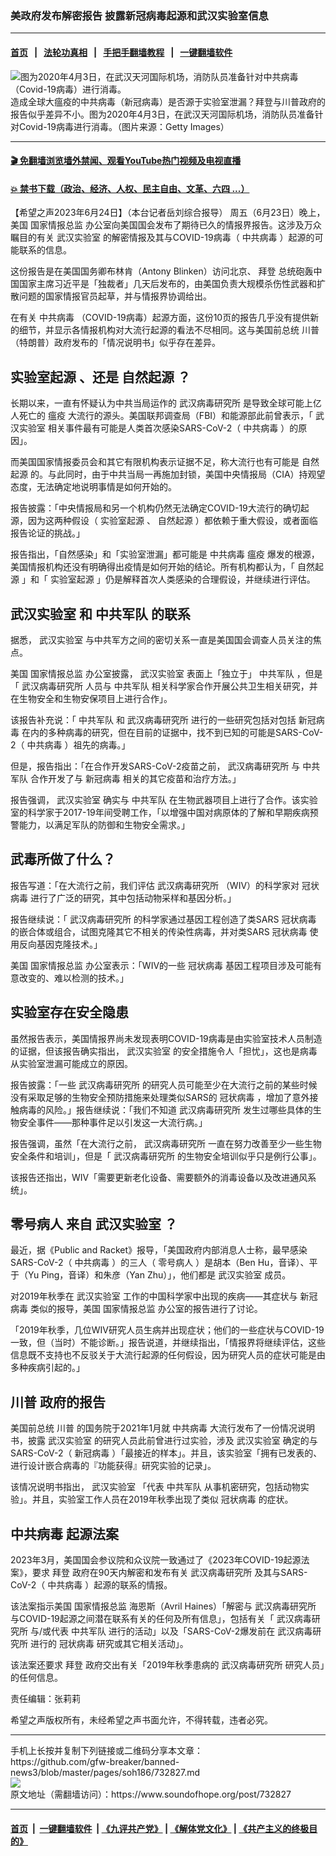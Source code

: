 ### 美政府发布解密报告 披露新冠病毒起源和武汉实验室信息
------------------------

#### [首页](https://github.com/gfw-breaker/banned-news3/blob/master/README.md) &nbsp;&nbsp;|&nbsp;&nbsp; [法轮功真相](https://github.com/begood0513/basic/blob/master/README.md)  &nbsp;&nbsp;|&nbsp;&nbsp; [手把手翻墙教程](https://github.com/gfw-breaker/guides/wiki)  &nbsp;&nbsp;|&nbsp;&nbsp; [一键翻墙软件](https://github.com/gfw-breaker/nogfw/blob/master/README.md)  



<div><img alt="图为2020年4月3日，在武汉天河国际机场，消防队员准备针对中共病毒（Covid-19病毒）进行消毒。" src="https://img.soundofhope.org/2023-06/1687585331288.jpg"/>
<br/><figcaption class="caption">
 造成全球大瘟疫的中共病毒（新冠病毒）是否源于实验室泄漏？拜登与川普政府的报告似乎差异不小。图为2020年4月3日，在武汉天河国际机场，消防队员准备针对Covid-19病毒进行消毒。（图片来源：Getty Images）
</figcaption></div><hr/>

#### [ 🎬  免翻墙浏览墙外禁闻、观看YouTube热门视频及电视直播](https://github.com/gfw-breaker/HelloWorld)

#### [ 💥  禁书下载（政治、经济、人权、民主自由、文革、六四 ...）](https://github.com/gfw-breaker/books/blob/master/README.md)

<div><div class="Content__Wrapper sc-1bvya0-0 elmmKw article_body" data-checkusr="" itemprop="articleBody">
 <div id="post_place_1">
 </div>
 <p class="meta-top">
  <span class="meta">
   【希望之声2023年6月24日】（本台记者岳刘综合报导）
  </span>
  周五（6月23日）晚上，美国
  <ok href="/term/10467">
   国家情报总监
  </ok>
  办公室向美国国会发布了期待已久的情报界报告。这涉及万众瞩目的有关
  <ok href="/term/267073">
   武汉实验室
  </ok>
  的解密情报及其与COVID-19病毒（
  <ok href="/term/248971">
   中共病毒
  </ok>
  ）起源的可能联系的信息。
 </p>
 <p>
  这份报告是在美国国务卿布林肯（Antony Blinken）访问北京、
  <ok href="/term/3365">
   拜登
  </ok>
  总统砲轰中国国家主席习近平是「独裁者」几天后发布的，由美国负责大规模杀伤性武器和扩散问题的国家情报官员起草，并与情报界协调给出。
 </p>
 <p>
  在有关
  <ok href="/term/248971">
   中共病毒
  </ok>
  （COVID-19病毒）起源方面，这份10页的报告几乎没有提供新的细节，并显示各情报机构对大流行起源的看法不尽相同。这与美国前总统
  <ok href="/term/1041">
   川普
  </ok>
  （特朗普）政府发布的「情况说明书」似乎存在差异。
 </p>
 <h2>
  <strong>
   <ok href="/term/852824">
    实验室起源
   </ok>
   、还是
   <ok href="/term/883847">
    自然起源
   </ok>
   ？
  </strong>
 </h2>
 <p>
  长期以来，一直有怀疑认为中共当局运作的
  <ok href="/term/222109">
   武汉病毒研究所
  </ok>
  是导致全球可能上亿人死亡的
  <ok href="/term/51127">
   瘟疫
  </ok>
  大流行的源头。美国联邦调查局（FBI）和能源部此前曾表示，「
  <ok href="/term/267073">
   武汉实验室
  </ok>
  相关事件最有可能是人类首次感染SARS-CoV-2（
  <ok href="/term/248971">
   中共病毒
  </ok>
  ）的原因」。
 </p>
 <p>
  而美国国家情报委员会和其它有限机构表示证据不足，称大流行也有可能是
  <ok href="/term/883847">
   自然起源
  </ok>
  的。与此同时，由于中共当局一再施加封锁，美国中央情报局（CIA）持观望态度，无法确定地说明事情是如何开始的。
 </p>
 <p>
  报告披露：「中央情报局和另一个机构仍然无法确定COVID-19大流行的确切起源，因为这两种假设（
  <ok href="/term/852824">
   实验室起源
  </ok>
  、
  <ok href="/term/883847">
   自然起源
  </ok>
  ）都依赖于重大假设，或者面临报告论证的挑战。」
 </p>
 <p>
  报告指出，「自然感染」和「实验室泄漏」都可能是
  <ok href="/term/248971">
   中共病毒
  </ok>
  <ok href="/term/51127">
   瘟疫
  </ok>
  爆发的根源，美国情报机构还没有明确得出疫情是如何开始的结论。所有机构都认为，「
  <ok href="/term/883847">
   自然起源
  </ok>
  」和「
  <ok href="/term/852824">
   实验室起源
  </ok>
  」仍是解释首次人类感染的合理假设，并继续进行评估。
 </p>
 <h2>
  <strong>
   <ok href="/term/267073">
    武汉实验室
   </ok>
   和
   <ok href="/term/3447">
    中共军队
   </ok>
   的联系
  </strong>
 </h2>
 <p>
  据悉，
  <ok href="/term/267073">
   武汉实验室
  </ok>
  与中共军方之间的密切关系一直是美国国会调查人员关注的焦点。
 </p>
 <p>
  美国
  <ok href="/term/10467">
   国家情报总监
  </ok>
  办公室披露，
  <ok href="/term/267073">
   武汉实验室
  </ok>
  表面上「独立于」
  <ok href="/term/3447">
   中共军队
  </ok>
  ，但是「
  <ok href="/term/222109">
   武汉病毒研究所
  </ok>
  人员与
  <ok href="/term/3447">
   中共军队
  </ok>
  相关科学家合作开展公共卫生相关研究，并在生物安全和生物安保项目上进行合作」。
 </p>
 <p>
  该报告补充说：「
  <ok href="/term/3447">
   中共军队
  </ok>
  和
  <ok href="/term/222109">
   武汉病毒研究所
  </ok>
  进行的一些研究包括对包括
  <ok href="/term/224596">
   新冠病毒
  </ok>
  在内的多种病毒的研究，但在目前的证据中，找不到已知的可能是SARS-CoV-2（
  <ok href="/term/248971">
   中共病毒
  </ok>
  ）祖先的病毒。」
 </p>
 <p>
  但是，报告指出：「在合作开发SARS-CoV-2疫苗之前，
  <ok href="/term/222109">
   武汉病毒研究所
  </ok>
  与
  <ok href="/term/3447">
   中共军队
  </ok>
  合作开发了与
  <ok href="/term/224596">
   新冠病毒
  </ok>
  相关的其它疫苗和治疗方法。」
 </p>
 <p>
  报告强调，
  <ok href="/term/267073">
   武汉实验室
  </ok>
  确实与
  <ok href="/term/3447">
   中共军队
  </ok>
  在生物武器项目上进行了合作。该实验室的科学家于2017-19年间受聘工作，「以增强中国对病原体的了解和早期疾病预警能力，以满足军队的防御和生物安全需求。」
 </p>
 <h2>
  <strong>
   武毒所做了什么？
  </strong>
 </h2>
 <p>
  报告写道：「在大流行之前，我们评估
  <ok href="/term/222109">
   武汉病毒研究所
  </ok>
  （WIV）的科学家对
  <ok href="/term/212725">
   冠状病毒
  </ok>
  进行了广泛的研究，其中包括动物采样和基因分析。」
 </p>
 <p>
  报告继续说：「
  <ok href="/term/222109">
   武汉病毒研究所
  </ok>
  的科学家通过基因工程创造了类SARS
  <ok href="/term/212725">
   冠状病毒
  </ok>
  的嵌合体或组合，试图克隆其它不相关的传染性病毒，并对类SARS
  <ok href="/term/212725">
   冠状病毒
  </ok>
  使用反向基因克隆技术。」
 </p>
 <p>
  美国
  <ok href="/term/10467">
   国家情报总监
  </ok>
  办公室表示：「WIV的一些
  <ok href="/term/212725">
   冠状病毒
  </ok>
  基因工程项目涉及可能有意改变的、难以检测的技术。」
 </p>
 <h2>
  <strong>
   实验室存在安全隐患
  </strong>
 </h2>
 <p>
  虽然报告表示，美国情报界尚未发现表明COVID-19病毒是由实验室技术人员制造的证据，但该报告确实指出，
  <ok href="/term/267073">
   武汉实验室
  </ok>
  的安全措施令人「担忧」，这也是病毒从实验室泄漏可能成立的原因。
 </p>
 <p>
  报告披露：「一些
  <ok href="/term/222109">
   武汉病毒研究所
  </ok>
  的研究人员可能至少在大流行之前的某些时候没有采取足够的生物安全预防措施来处理类似SARS的
  <ok href="/term/212725">
   冠状病毒
  </ok>
  ，增加了意外接触病毒的风险。」报告继续说：「我们不知道
  <ok href="/term/222109">
   武汉病毒研究所
  </ok>
  发生过哪些具体的生物安全事件——那种事件足以引发这一大流行病。」
 </p>
 <p>
  报告强调，虽然「在大流行之前，
  <ok href="/term/222109">
   武汉病毒研究所
  </ok>
  一直在努力改善至少一些生物安全条件和培训」，但是「
  <ok href="/term/222109">
   武汉病毒研究所
  </ok>
  的生物安全培训似乎只是例行公事」。
 </p>
 <p>
  该报告还指出，WIV「需要更新老化设备、需要额外的消毒设备以及改进通风系统」。
 </p>
 <h2>
  <strong>
   <ok href="/term/233836">
    零号病人
   </ok>
   来自
   <ok href="/term/267073">
    武汉实验室
   </ok>
   ？
  </strong>
 </h2>
 <p>
  最近，据《Public and Racket》报导，「美国政府内部消息人士称，最早感染SARS-CoV-2（
  <ok href="/term/248971">
   中共病毒
  </ok>
  ）的三人（
  <ok href="/term/233836">
   零号病人
  </ok>
  ）是胡本（Ben Hu，音译）、平于（Yu Ping，音译）和朱彦（Yan Zhu）」，他们都是
  <ok href="/term/267073">
   武汉实验室
  </ok>
  成员。
 </p>
 <p>
  对2019年秋季在
  <ok href="/term/267073">
   武汉实验室
  </ok>
  工作的中国科学家中出现的疾病——其症状与
  <ok href="/term/224596">
   新冠病毒
  </ok>
  类似的报导，美国
  <ok href="/term/10467">
   国家情报总监
  </ok>
  办公室的报告进行了讨论。
 </p>
 <p>
  「2019年秋季，几位WIV研究人员生病并出现症状；他们的一些症状与COVID-19一致，但（当时）不能诊断。」报告说道，并继续指出，「情报界将继续评估，这些信息既不支持也不反驳关于大流行起源的任何假设，因为研究人员的症状可能是由多种疾病引起的。」
 </p>
 <h2>
  <strong>
   <ok href="/term/1041">
    川普
   </ok>
   政府的报告
  </strong>
 </h2>
 <p>
  美国前总统
  <ok href="/term/1041">
   川普
  </ok>
  的国务院于2021年1月就
  <ok href="/term/248971">
   中共病毒
  </ok>
  大流行发布了一份情况说明书，披露
  <ok href="/term/267073">
   武汉实验室
  </ok>
  的研究人员此前曾进行过实验，涉及
  <ok href="/term/267073">
   武汉实验室
  </ok>
  确定的与SARS-CoV-2（
  <ok href="/term/224596">
   新冠病毒
  </ok>
  ）「最接近的样本」。并且，该实验室「拥有已发表的、进行设计嵌合病毒的『功能获得』研究实验的记录」。
 </p>
 <p>
  该情况说明书指出，
  <ok href="/term/267073">
   武汉实验室
  </ok>
  「代表
  <ok href="/term/3447">
   中共军队
  </ok>
  从事机密研究，包括动物实验」。并且，实验室工作人员在2019年秋季出现了类似
  <ok href="/term/212725">
   冠状病毒
  </ok>
  的症状。
 </p>
 <h2>
  <strong>
   <ok href="/term/248971">
    中共病毒
   </ok>
   起源法案
  </strong>
 </h2>
 <p>
  2023年3月，美国国会参议院和众议院一致通过了《2023年COVID-19起源法案》，要求
  <ok href="/term/3365">
   拜登
  </ok>
  政府在90天内解密和发布有关
  <ok href="/term/222109">
   武汉病毒研究所
  </ok>
  及其与SARS-CoV-2（
  <ok href="/term/248971">
   中共病毒
  </ok>
  ）起源的联系的情报。
 </p>
 <p>
  该法案指示美国
  <ok href="/term/10467">
   国家情报总监
  </ok>
  海恩斯（Avril Haines）「解密与
  <ok href="/term/222109">
   武汉病毒研究所
  </ok>
  与COVID-19起源之间潜在联系有关的任何及所有信息」，包括有关「
  <ok href="/term/222109">
   武汉病毒研究所
  </ok>
  与/或代表
  <ok href="/term/3447">
   中共军队
  </ok>
  进行的活动」以及「SARS-CoV-2爆发前在
  <ok href="/term/222109">
   武汉病毒研究所
  </ok>
  进行的
  <ok href="/term/212725">
   冠状病毒
  </ok>
  研究或其它相关活动」。
 </p>
 <p>
  该法案还要求
  <ok href="/term/3365">
   拜登
  </ok>
  政府交出有关「2019年秋季患病的
  <ok href="/term/222109">
   武汉病毒研究所
  </ok>
  研究人员」的任何信息。
 </p>
 <p class="meta-btm">
  责任编辑：张莉莉
 </p>
 <p class="meta-btm">
  希望之声版权所有，未经希望之声书面允许，不得转载，违者必究。
 </p>
</div>
</div>
<hr/>
手机上长按并复制下列链接或二维码分享本文章：<br/>
https://github.com/gfw-breaker/banned-news3/blob/master/pages/soh186/732827.md <br/>
<a href='https://github.com/gfw-breaker/banned-news3/blob/master/pages/soh186/732827.md'><img src='https://github.com/gfw-breaker/banned-news3/blob/master/pages/soh186/732827.md.png'/></a> <br/>
原文地址（需翻墙访问）：https://www.soundofhope.org/post/732827


------------------------
#### [首页](https://github.com/gfw-breaker/banned-news3/blob/master/README.md) &nbsp;|&nbsp; [一键翻墙软件](https://github.com/gfw-breaker/nogfw/blob/master/README.md) &nbsp;| [《九评共产党》](https://github.com/gfw-breaker/9ping.md/blob/master/README.md#九评之一评共产党是什么) | [《解体党文化》](https://github.com/gfw-breaker/jtdwh.md/blob/master/README.md) | [《共产主义的终极目的》](https://github.com/gfw-breaker/gczydzjmd.md/blob/master/README.md)


<img src='http://gfw-breaker.win/banned-news3/pages/soh186/732827.md' width='0px' height='0px'/>